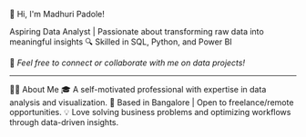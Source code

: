 👋 Hi, I'm Madhuri Padole!

Aspiring Data Analyst | Passionate about transforming raw data into meaningful insights 🔍 Skilled in SQL, Python, and Power BI

💬 *Feel free to connect or collaborate with me on data projects!*

---

👨‍💻 About Me 🎓 A self-motivated professional with expertise in data analysis and visualization. 📍 Based in Bangalore | Open to freelance/remote opportunities. 💡 Love solving business problems and optimizing workflows through data-driven insights.
